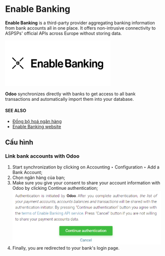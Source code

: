 # Enable Banking

**Enable Banking** is a third-party provider aggregating banking information from bank accounts all
in one place. It offers non-intrusive connectivity to ASPSPs' official APIs across Europe without
storing data.

![Enable Banking logo](../../../../../_images/enablebanking.png)

**Odoo** synchronizes directly with banks to get access to all bank transactions and automatically
import them into your database.

#### SEE ALSO
- [Đồng bộ hoá ngân hàng](../bank_synchronization.md)
- [Enable Banking website](https://enablebanking.com/)

## Cấu hình

### Link bank accounts with Odoo

1. Start synchronization by clicking on Accounting ‣ Configuration ‣
   Add a Bank Account;
2. Chọn ngân hàng của bạn;
3. Make sure you give your consent to share your account information with Odoo by clicking
   Continue authentication;
   ![Enable Banking authentication page](../../../../../_images/enablebankingauth.png)
4. Finally, you are redirected to your bank's login page.
